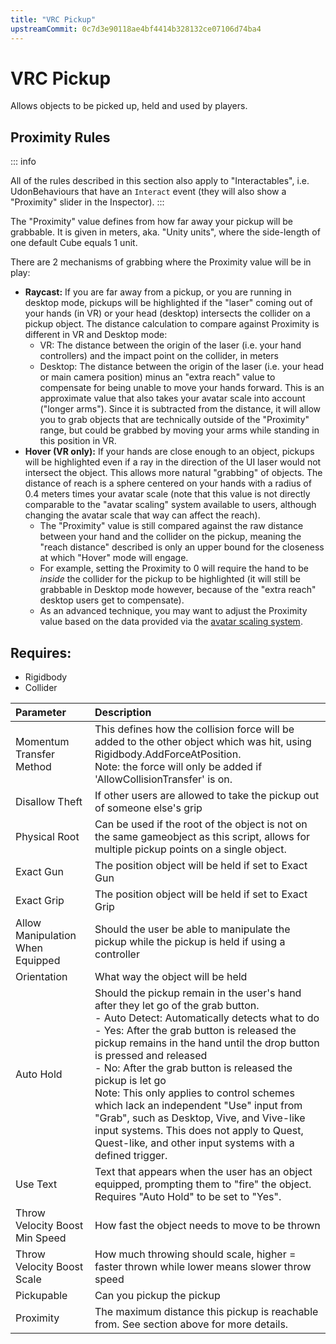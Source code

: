```yaml
---
title: "VRC Pickup"
upstreamCommit: 0c7d3e90118ae4bf4414b328132ce07106d74ba4
---
```


# VRC Pickup

Allows objects to be picked up, held and used by players.

## Proximity Rules

::: info

All of the rules described in this section also apply to "Interactables", i.e. UdonBehaviours that have an `Interact` event (they will also show a "Proximity" slider in the Inspector).
:::

The "Proximity" value defines from how far away your pickup will be grabbable. It is given in meters, aka. "Unity units", where the side-length of one default Cube equals 1 unit.

There are 2 mechanisms of grabbing where the Proximity value will be in play:

- **Raycast:** If you are far away from a pickup, or you are running in desktop mode, pickups will be highlighted if the "laser" coming out of your hands (in VR) or your head (desktop) intersects the collider on a pickup object. The distance calculation to compare against Proximity is different in VR and Desktop mode:
    - VR: The distance between the origin of the laser (i.e. your hand controllers) and the impact point on the collider, in meters
    - Desktop: The distance between the origin of the laser (i.e. your head or main camera position) minus an "extra reach" value to compensate for being unable to move your hands forward. This is an approximate value that also takes your avatar scale into account ("longer arms"). Since it is subtracted from the distance, it will allow you to grab objects that are technically outside of the "Proximity" range, but could be grabbed by moving your arms while standing in this position in VR.
- **Hover (VR only):** If your hands are close enough to an object, pickups will be highlighted even if a ray in the direction of the UI laser would not intersect the object. This allows more natural "grabbing" of objects. The distance of reach is a sphere centered on your hands with a radius of 0.4 meters times your avatar scale (note that this value is not directly comparable to the "avatar scaling" system available to users, although changing the avatar scale that way can affect the reach). 
    - The "Proximity" value is still compared against the raw distance between your hand and the collider on the pickup, meaning the "reach distance" described is only an upper bound for the closeness at which "Hover" mode will engage.
    - For example, setting the Proximity to 0 will require the hand to be _inside_ the collider for the pickup to be highlighted (it will still be grabbable in Desktop mode however, because of the "extra reach" desktop users get to compensate).
    - As an advanced technique, you may want to adjust the Proximity value based on the data provided via the [avatar scaling system](/creators.vrchat.com/worlds/udon/players/player-avatar-scaling).

## Requires:

- Rigidbody
- Collider

| Parameter                        | Description                                                                                                                                                                                                                                                                                                                                                                                                                                                                                                                                                                          |
| :------------------------------- | :----------------------------------------------------------------------------------------------------------------------------------------------------------------------------------------------------------------------------------------------------------------------------------------------------------------------------------------------------------------------------------------------------------------------------------------------------------------------------------------------------------------------------------------------------------------------------------- |
| Momentum Transfer Method         | This defines how the collision force will be added to the other object which was hit, using Rigidbody.AddForceAtPosition.<br />Note: the force will only be added if 'AllowCollisionTransfer' is on.                                                                                                                                                                                                                                                                                                                                                                                 |
| Disallow Theft                   | If other users are allowed to take the pickup out of someone else's grip                                                                                                                                                                                                                                                                                                                                                                                                                                                                                                             |
| Physical Root                    | Can be used if the root of the object is not on the same gameobject as this script, allows for multiple pickup points on a single object.                                                                                                                                                                                                                                                                                                                                                                                                                                            |
| Exact Gun                        | The position object will be held if set to Exact Gun                                                                                                                                                                                                                                                                                                                                                                                                                                                                                                                                 |
| Exact Grip                       | The position object will be held if set to Exact Grip                                                                                                                                                                                                                                                                                                                                                                                                                                                                                                                                |
| Allow Manipulation When Equipped | Should the user be able to manipulate the pickup while the pickup is held if using a controller                                                                                                                                                                                                                                                                                                                                                                                                                                                                                      |
| Orientation                      | What way the object will be held                                                                                                                                                                                                                                                                                                                                                                                                                                                                                                                                                     |
| Auto Hold                        | Should the pickup remain in the user's hand after they let go of the grab button.<br />- Auto Detect: Automatically detects what to do<br />- Yes: After the grab button is released the pickup remains in the hand until the drop button is pressed and released<br />- No: After the grab button is released the pickup is let go<br />Note: This only applies to control schemes which lack an independent "Use" input from "Grab", such as Desktop, Vive, and Vive-like input systems. This does not apply to Quest, Quest-like, and other input systems with a defined trigger. |
| Use Text                         | Text that appears when the user has an object equipped, prompting them to "fire" the object.<br />Requires "Auto Hold" to be set to "Yes".                                                                                                                                                                                                                                                                                                                                                                                                                                           |
| Throw Velocity Boost Min Speed   | How fast the object needs to move to be thrown                                                                                                                                                                                                                                                                                                                                                                                                                                                                                                                                       |
| Throw Velocity Boost Scale       | How much throwing should scale, higher = faster thrown while lower means slower throw speed                                                                                                                                                                                                                                                                                                                                                                                                                                                                                          |
| Pickupable                       | Can you pickup the pickup                                                                                                                                                                                                                                                                                                                                                                                                                                                                                                                                                            |
| Proximity                        | The maximum distance this pickup is reachable from. See section above for more details.                                                                                                                                                                                                                                                                                                                                                                                                                                                                                              |